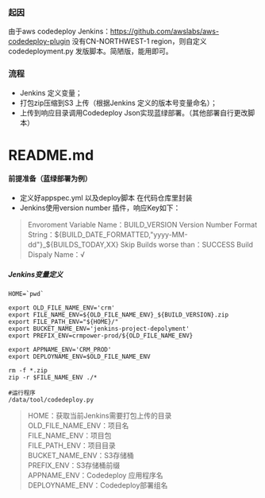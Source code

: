 ### 起因
由于aws codedeploy Jenkins：https://github.com/awslabs/aws-codedeploy-plugin 没有CN-NORTHWEST-1 region，则自定义codedeployment.py 发版脚本。简陋版，能用即可。

### 流程

- Jenkins 定义变量；
- 打包zip压缩到S3 上传（根据Jenkins 定义的版本号变量命名）；
- 上传到响应目录调用Codedeploy Json实现蓝绿部署。（其他部署自行更改脚本）

# README.md
#### 前提准备（蓝绿部署为例）
- 定义好appspec.yml 以及deploy脚本 在代码仓库里封装
- Jenkins使用version number 插件，响应Key如下：

>Envoroment Variable Name：BUILD_VERSION
Version Number Format String：${BUILD_DATE_FORMATTED,"yyyy-MM-dd"}_${BUILDS_TODAY,XX}
Skip Builds worse than：SUCCESS
Build Dispaly Name：√

##### Jenkins变量定义
```
HOME=`pwd`

export OLD_FILE_NAME_ENV='crm'
export FILE_NAME_ENV=${OLD_FILE_NAME_ENV}_${BUILD_VERSION}.zip
export FILE_PATH_ENV="${HOME}/"
export BUCKET_NAME_ENV='jenkins-project-depolyment'
export PREFIX_ENV=crmpower-prod/${OLD_FILE_NAME_ENV}

export APPNAME_ENV='CRM_PROD'
export DEPLOYNAME_ENV=$OLD_FILE_NAME_ENV

rm -f *.zip
zip -r $FILE_NAME_ENV ./*

#运行程序
/data/tool/codedeploy.py
```

>HOME：获取当前Jenkins需要打包上传的目录  
OLD_FILE_NAME_ENV：项目名  
FILE_NAME_ENV：项目包  
FILE_PATH_ENV：项目目录  
BUCKET_NAME_ENV：S3存储桶  
PREFIX_ENV：S3存储桶前缀  
APPNAME_ENV：Codedeploy 应用程序名  
DEPLOYNAME_ENV：Codedeploy部署组名
